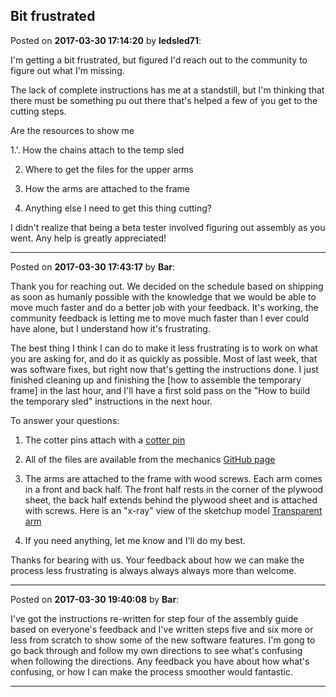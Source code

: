 ## Bit frustrated
Posted on **2017-03-30 17:14:20** by **ledsled71**:

I'm getting a bit frustrated, but figured I'd reach out to the community to figure out what I'm missing.



The lack of complete instructions has me at a standstill, but I'm thinking that there must be something pu out there that's helped a few of you get to the cutting steps.  



Are the resources to show me



1.'. How the chains attach to the temp sled

2. Where to get the files for the upper arms

3. How the arms are attached to the frame

4. Anything else I need to get this thing cutting?



I didn't realize that being a beta tester involved figuring out assembly as you went.  Any help is greatly appreciated!

---

Posted on **2017-03-30 17:43:17** by **Bar**:

Thank you for reaching out. We decided on the schedule based on shipping as soon as humanly possible with the knowledge that we would be able to move much faster and do a better job with your feedback. It's working, the community feedback is letting me to move much faster than I ever could have alone, but I understand how it's frustrating. 



The best thing I think I can do to make it less frustrating is to work on what you are asking for, and do it as quickly as possible. Most of last week, that was software fixes, but right now that's getting the instructions done. I just finished cleaning up and finishing the [how to assemble the temporary frame] in the last hour, and I'll have a first sold pass on the "How to build the temporary sled" instructions in the next hour.



To answer your questions: 



1) The cotter pins attach with a  [cotter pin](../../images/2T/y0/2Ty0_cotterpin.jpg.jpg) 

2) All of the files are available from the mechanics [GitHub page](https://github.com/MaslowCNC/Mechanics/tree/master/SVG%20Files)

3) The arms are attached to the frame with wood screws. Each arm comes in a front and  back half. The front half rests in the corner of the plywood sheet, the back half extends behind the plywood sheet and is attached with screws. Here is an "x-ray" view of the sketchup model  [Transparent arm](../../images/kz/Np/kzNp_transparentarm.jpg.jpg) 

4) If you need anything, let me know and I'll do my best.



Thanks for bearing with us. Your feedback about how we can make the process less frustrating is always always always more than welcome.

---

Posted on **2017-03-30 19:40:08** by **Bar**:

I've got the instructions re-written for step four of the assembly guide based on everyone's feedback and I've written steps five and six more or less from scratch to show some of the new software features. I'm gong to go back through and follow my own directions to see what's confusing when following the directions. Any feedback you have about how what's confusing, or how I can make the process smoother would fantastic.

---

